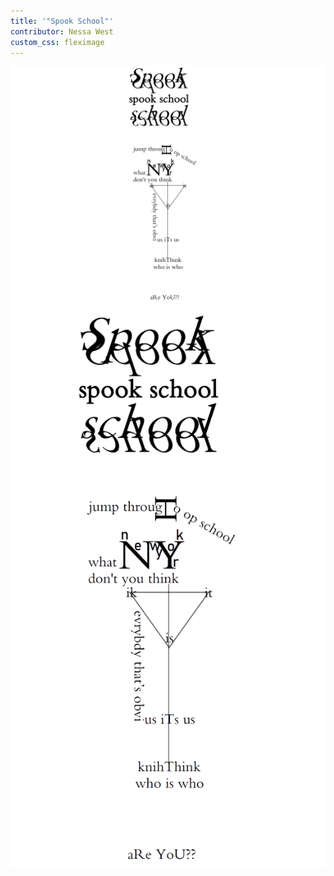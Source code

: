 ```yaml
---
title: '"Spook School"'
contributor: Nessa West
custom_css: fleximage
---
```


<img class="desktop" src="/assets/images/west-dsk.png" alt="Spook School">
<img class="mobile" src="/assets/images/west-mob.png" alt="Spook School">
